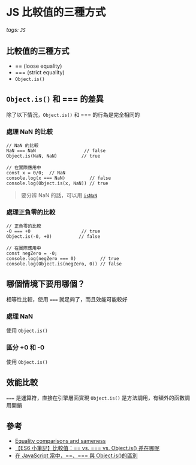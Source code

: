 # JS 比較值的三種方式

###### tags: `JS`

## 比較值的三種方式
- == (loose equality)
- === (strict equality)
- `Object.is()`

## `Object.is()` 和 === 的差異
除了以下情況，`Object.is()` 和 === 的行為是完全相同的
### 處理 NaN 的比較
```javascript=
// NaN 的比較
NaN === NaN                  // false
Object.is(NaN, NaN)         // true

// 在實際應用中
const x = 0/0;  // NaN
console.log(x === NaN)         // false
console.log(Object.is(x, NaN)) // true
```

> 要分辨 NaN 的話，可以用 [`isNaN`](https://developer.mozilla.org/zh-TW/docs/Web/JavaScript/Reference/Global_Objects/isNaN)

### 處理正負零的比較
```javascript=
// 正負零的比較
-0 === +0                   // true
Object.is(-0, +0)          // false

// 在實際應用中
const negZero = -0;
console.log(negZero === 0)         // true
console.log(Object.is(negZero, 0)) // false
```

## 哪個情境下要用哪個？
相等性比較，使用 `===` 就足夠了，而且效能可能較好

### 處理 NaN
使用 `Object.is()`

### 區分 +0 和 -0
使用 `Object.is()`

## 效能比較
`===` 是運算符，直接在引擎層面實現
`Object.is()` 是方法調用，有額外的函數調用開銷

## 參考
- [Equality comparisons and sameness
](https://developer.mozilla.org/en-US/docs/Web/JavaScript/Equality_comparisons_and_sameness)
- [【ES6 小筆記】比較值：== vs. === vs. Object.is() 差在哪呢](https://ithelp.ithome.com.tw/articles/10217627?sc=rss.iron)
- [在 JavaScript 當中，==、=== 與 Object.is()的區別](https://www.explainthis.io/zh-hant/swe/js-equality)